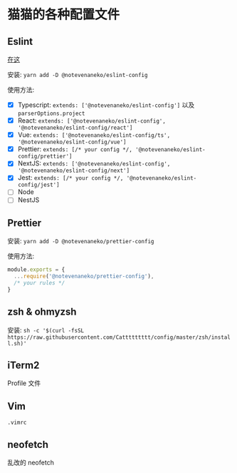 # 猫猫的各种配置文件

## Eslint

[在这](https://github.com/Cattttttttt/config/tree/master/eslint)

安装: `yarn add -D @notevenaneko/eslint-config`

使用方法:

- [x] Typescript: `extends: ['@notevenaneko/eslint-config']` 以及 `parserOptions.project`
- [x] React: `extends: ['@notevenaneko/eslint-config', '@notevenaneko/eslint-config/react']`
- [x] Vue: `extends: ['@notevenaneko/eslint-config/ts', '@notevenaneko/eslint-config/vue']`
- [x] Prettier: `extends: [/* your config */, '@notevenaneko/eslint-config/prettier']`
- [x] NextJS: `extends: ['@notevenaneko/eslint-config', '@notevenaneko/eslint-config/next']`
- [x] Jest: `extends: [/* your config */, '@notevenaneko/eslint-config/jest']`
- [ ] Node
- [ ] NestJS

## Prettier

安装: `yarn add -D @notevenaneko/prettier-config`

使用方法:

```js
module.exports = {
  ...require('@notevenaneko/prettier-config'),
  /* your rules */
}
```

## zsh & ohmyzsh

安装: `sh -c '$(curl -fsSL https://raw.githubusercontent.com/Cattttttttt/config/master/zsh/install.sh)'`

## iTerm2

Profile 文件

## Vim

`.vimrc`

## neofetch

乱改的 neofetch
